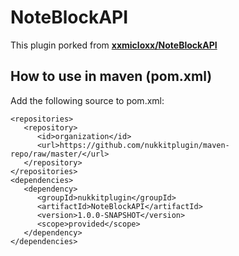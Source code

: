 # NoteBlockAPI
This plugin porked from [**xxmicloxx/NoteBlockAPI**](https://github.com/xxmicloxx/NoteBlockAPI)



## How to use in maven (pom.xml)
Add the following source to pom.xml:
```
<repositories>
   <repository>
      <id>organization</id>
      <url>https://github.com/nukkitplugin/maven-repo/raw/master/</url>
   </repository>
</repositories>
<dependencies>
   <dependency>
      <groupId>nukkitplugin</groupId>
      <artifactId>NoteBlockAPI</artifactId>
      <version>1.0.0-SNAPSHOT</version>
      <scope>provided</scope>
   </dependency>
</dependencies>
```